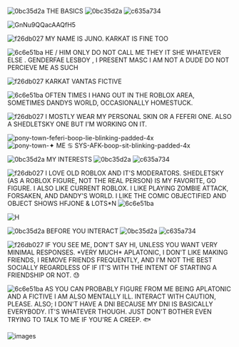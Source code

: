![0bc35d2a](https://github.com/user-attachments/assets/b60877ed-8b82-4bd6-91e4-4818eb053628) THE BASICS ![0bc35d2a](https://github.com/user-attachments/assets/b60877ed-8b82-4bd6-91e4-4818eb053628) ![c635a734](https://github.com/user-attachments/assets/94f1866c-a5a7-4b11-af06-35a2360bdcea)

![GnNu9QQacAAQfH5](https://github.com/user-attachments/assets/d77cba73-261c-4644-bff9-19c9060e000b)

![f26db027](https://github.com/user-attachments/assets/6dddb2ae-ced1-4b71-a1c2-dc83463d63c9) MY NAME IS JUNO. KARKAT IS FINE TOO

![6c6e51ba](https://github.com/user-attachments/assets/0dcbf0f3-2d7e-479c-828c-52cc9d47e6ff) HE / HIM ONLY DO NOT CALL ME THEY IT SHE WHATEVER ELSE . GENDERFAE LESBOY , I PRESENT MASC I AM NOT A DUDE DO NOT PERCIEVE ME AS SUCH 

![f26db027](https://github.com/user-attachments/assets/6dddb2ae-ced1-4b71-a1c2-dc83463d63c9) KARKAT VANTAS FICTIVE

![6c6e51ba](https://github.com/user-attachments/assets/0dcbf0f3-2d7e-479c-828c-52cc9d47e6ff) OFTEN TIMES I HANG OUT IN THE ROBLOX AREA, SOMETIMES DANDYS WORLD, OCCASIONALLY HOMESTUCK. 

![f26db027](https://github.com/user-attachments/assets/6dddb2ae-ced1-4b71-a1c2-dc83463d63c9) I MOSTLY WEAR MY PERSONAL SKIN OR A FEFERI ONE. ALSO A SHEDLETSKY ONE BUT I'M WORKING ON IT.

![pony-town-feferi-boop-lie-blinking-padded-4x](https://github.com/user-attachments/assets/edace1b7-0f74-44e9-903e-5820473f7a1f) ![pony-town-✦ ME ♋ SYS-AFK-boop-sit-blinking-padded-4x](https://github.com/user-attachments/assets/7a7de400-2a78-43d0-bec7-67814fa8c3ed)

![0bc35d2a](https://github.com/user-attachments/assets/b60877ed-8b82-4bd6-91e4-4818eb053628) MY INTERESTS ![0bc35d2a](https://github.com/user-attachments/assets/b60877ed-8b82-4bd6-91e4-4818eb053628) ![c635a734](https://github.com/user-attachments/assets/94f1866c-a5a7-4b11-af06-35a2360bdcea)

![f26db027](https://github.com/user-attachments/assets/6dddb2ae-ced1-4b71-a1c2-dc83463d63c9) I LOVE OLD ROBLOX AND IT'S MODERATORS. SHEDLETSKY (AS A ROBLOX FIGURE, NOT THE REAL PERSON) IS MY FAVORITE, GO FIGURE. I ALSO LIKE CURRENT ROBLOX. I LIKE PLAYING ZOMBIE ATTACK, FORSAKEN, AND DANDY'S WORLD. I LIKE THE COMIC OBJECTIFIED AND OBJECT SHOWS HFJONE & LOTS*N ![6c6e51ba](https://github.com/user-attachments/assets/0dcbf0f3-2d7e-479c-828c-52cc9d47e6ff) 

![H](https://i.postimg.cc/1tD4CSXB/IMG-1699.jpg)

![0bc35d2a](https://github.com/user-attachments/assets/b60877ed-8b82-4bd6-91e4-4818eb053628) BEFORE YOU INTERACT ![0bc35d2a](https://github.com/user-attachments/assets/b60877ed-8b82-4bd6-91e4-4818eb053628) ![c635a734](https://github.com/user-attachments/assets/94f1866c-a5a7-4b11-af06-35a2360bdcea)

![f26db027](https://github.com/user-attachments/assets/6dddb2ae-ced1-4b71-a1c2-dc83463d63c9)  IF YOU SEE ME, DON'T SAY HI, UNLESS YOU WANT VERY MINIMAL RESPONSES. \*VERY MUCH* APLATONIC, I DON'T LIKE MAKING FRIENDS, I REMOVE FRIENDS FREQUENTLY, AND I'M NOT THE BEST SOCIALLY REGARDLESS OF IF IT'S WITH THE INTENT OF STARTING A FRIENDSHIP OR NOT. 😓

![6c6e51ba](https://github.com/user-attachments/assets/0dcbf0f3-2d7e-479c-828c-52cc9d47e6ff) AS YOU CAN PROBABLY FIGURE FROM ME BEING APLATONIC AND A FICTIVE I AM ALSO MENTALLY ILL. INTERACT WITH CAUTION, PLEASE. ALSO; I DON'T HAVE A DNI BECAUSE MY DNI IS BASICALLY EVERYBODY. IT'S WHATEVER THOUGH. JUST DON'T BOTHER EVEN TRYING TO TALK TO ME IF YOU'RE A CREEP. 🐟

![images](https://github.com/user-attachments/assets/802b5624-cbc4-45dd-b31b-9533dbc785a3)

